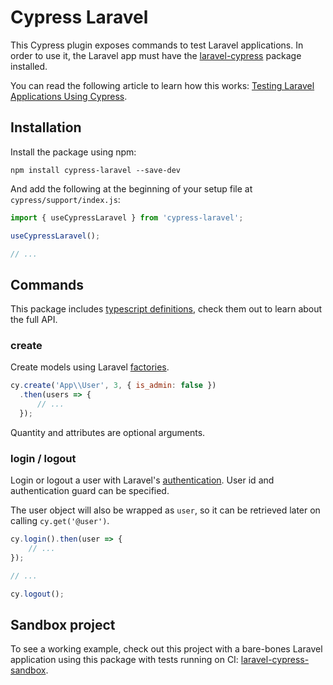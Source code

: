 # Cypress Laravel

This Cypress plugin exposes commands to test Laravel applications. In order to use it, the Laravel app must have the [laravel-cypress](https://github.com/NoelDeMartin/laravel-cypress) package installed.

You can read the following article to learn how this works: [Testing Laravel Applications Using Cypress](https://noeldemartin.com/blog/testing-laravel-applications-using-cypress).

## Installation

Install the package using npm:

```
npm install cypress-laravel --save-dev
```

And add the following at the beginning of your setup file at `cypress/support/index.js`:

```js
import { useCypressLaravel } from 'cypress-laravel';

useCypressLaravel();

// ...
```

## Commands

This package includes [typescript definitions](types/index.d.ts), check them out to learn about the full API.

### create

Create models using Laravel [factories](https://laravel.com/docs/6.x/database-testing#using-factories).

```js
cy.create('App\\User', 3, { is_admin: false })
  .then(users => {
      // ...
  });
```

Quantity and attributes are optional arguments.

### login / logout

Login or logout a user with Laravel's [authentication](https://laravel.com/docs/6.x/authentication). User id and authentication guard can be specified.

The user object will also be wrapped as `user`, so it can be retrieved later on calling `cy.get('@user')`.

```js
cy.login().then(user => {
    // ...
});

// ...

cy.logout();
```

## Sandbox project

To see a working example, check out this project with a bare-bones Laravel application using this package with tests running on CI: [laravel-cypress-sandbox](https://github.com/NoelDeMartin/laravel-cypress-sandbox/).
